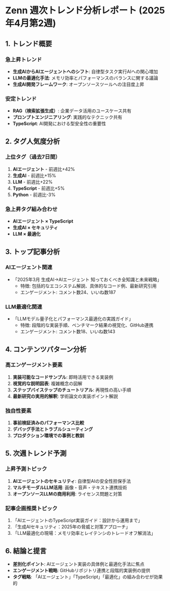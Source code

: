 # Zenn 週次トレンド分析レポート (2025年4月第2週)

## 1. トレンド概要

### 急上昇トレンド
- **生成AIからAIエージェントへのシフト**: 自律型タスク実行AIへの関心増加
- **LLMの最適化手法**: メモリ効率とパフォーマンスのバランスに関する議論
- **生成AI開発フレームワーク**: オープンソースツールへの注目度上昇

### 安定トレンド
- **RAG（検索拡張生成）**: 企業データ活用のユースケース共有
- **プロンプトエンジニアリング**: 実践的なテクニック共有
- **TypeScript**: AI開発における型安全性の重要性

## 2. タグ人気度分析

### 上位タグ（過去7日間）
1. **AIエージェント** - 前週比+42%
2. **生成AI** - 前週比+15%
3. **LLM** - 前週比+22%
4. **TypeScript** - 前週比+5%
5. **Python** - 前週比-3%

### 急上昇タグ組み合わせ
- **AIエージェント × TypeScript**
- **生成AI × セキュリティ**
- **LLM × 最適化**

## 3. トップ記事分析

### AIエージェント関連
- 「2025年3月 生成AI→AIエージェント 知っておくべき全知識と未来戦略」
  - 特徴: 包括的なエコシステム解説、具体的なコード例、最新研究引用
  - エンゲージメント: コメント数24、いいね数187

### LLM最適化関連
- 「LLMモデル量子化とパフォーマンス最適化の実践ガイド」
  - 特徴: 段階的な実装手順、ベンチマーク結果の視覚化、GitHub連携
  - エンゲージメント: コメント数18、いいね数143

## 4. コンテンツパターン分析

### 高エンゲージメント要素
1. **実装可能なコードサンプル**: 即時活用できる実装例
2. **視覚的な説明図表**: 複雑概念の図解
3. **ステップバイステップのチュートリアル**: 再現性の高い手順
4. **最新研究の実用的解釈**: 学術論文の実装ポイント解説

### 独自性要素
1. **事前検証済みのパフォーマンス比較**
2. **デバッグ手法とトラブルシューティング**
3. **プロダクション環境での事例と教訓**

## 5. 次週トレンド予測

### 上昇予測トピック
1. **AIエージェントのセキュリティ**: 自律型AIの安全性担保手法
2. **マルチモーダルLLM活用**: 画像・音声・テキスト連携技術
3. **オープンソースLLMの商用利用**: ライセンス問題と対策

### 記事企画推奨トピック
1. 「AIエージェントのTypeScript実装ガイド：設計から運用まで」
2. 「生成AIセキュリティ：2025年の脅威と対策アプローチ」
3. 「LLM最適化の現場：メモリ効率とレイテンシのトレードオフ解消法」

## 6. 結論と提言

- **差別化ポイント**: AIエージェント実装の具体例と最適化手法に焦点
- **エンゲージメント戦略**: GitHubリポジトリ連携と段階的実装例の提供
- **タグ戦略**: 「AIエージェント」「TypeScript」「最適化」の組み合わせが効果的
